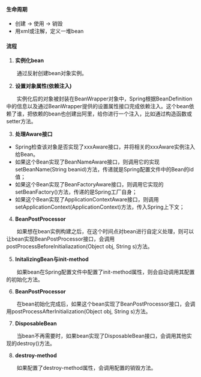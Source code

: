 #### 生命周期
* 创建 -> 使用 -> 销毁
* 用xml或注解，定义一堆bean

#### 流程
1. **实例化bean**
<div style="text-indent:2em">通过反射创建bean对象实例。</div>


2. **设置对象属性(依赖注入)**
<div style="text-indent:2em">实例化后的对象被封装在BeanWrapper对象中，Spring根据BeanDefinition中的信息以及通过BeanWrapper提供的设置属性接口完成依赖注入。这个bean依赖了谁，把依赖的bean也创建出阿里，给你进行一个注入，比如通过构造函数或setter方法。</div>


3. **处理Aware接口**
  * Spring检查该对象是否实现了xxxAware接口，并将相关的xxxAware实例注入给Bean。
  * 如果这个Bean实现了BeanNameAware接口，则调用它的实现setBeanName(String beanid)方法，传递就是Spring配置文件中的Bean的id值；
  * 如果这个Bean实现了BeanFactoryAware接口，则调用它实现的setBeanFactory()方法，传递的是Spring工厂自身；
  * 如果这个Bean实现了ApplicationContextAware接口，则调用setApplicationContext(ApplicationContext)方法，传入Spring上下文；


4. **BeanPostProcessor**
<div style="text-indent:2em">如果想在bean实例构建之后，在这个时间点对bean进行自定义处理，则可以让bean实现BeanPostProcessor接口，会调用postProcessBeforeInitialiazation(Object obj, String s)方法。</div>


5. **InitalizingBean与init-method**
<div style="text-indent:2em">如果bean在Spring配置文件中配置了init-method属性，则会自动调用其配置的初始化方法。</div>


6. **BeanPostProcessor**
<div style="text-indent:2em">在bean初始化完成后，如果这个bean实现了BeanPostProcessor接口，会调用postProcessAfterInitialization(Object obj, String s)方法。</div>


7. **DisposableBean**
<div style="text-indent:2em">当bean不再需要时，如果bean实现了DisposableBean接口，会调用其他实现的destroy()方法。</div>


8. **destroy-method**
<div style="text-indent:2em">如果配置了destroy-method属性，会调用配置的销毁方法。</div>